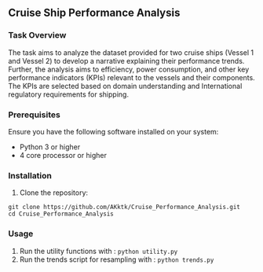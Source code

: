 ## Cruise Ship Performance Analysis
### Task Overview
The task aims to analyze the dataset provided for two cruise ships (Vessel 1 and Vessel 2) to develop a narrative explaining their performance trends. Further, the analysis aims to efficiency, power consumption, and other key performance indicators (KPIs) relevant to the vessels and their components. The KPIs are selected based on domain understanding and International regulatory requirements for shipping.

### Prerequisites
Ensure you have the following software installed on your system:

- Python 3 or higher
- 4 core processor or higher

### Installation
1. Clone the repository:
```
git clone https://github.com/AKktk/Cruise_Performance_Analysis.git
cd Cruise_Performance_Analysis
```

### Usage
1. Run the utility functions with : 
```python utility.py```
2. Run the trends script for resampling with : 
```python trends.py```
